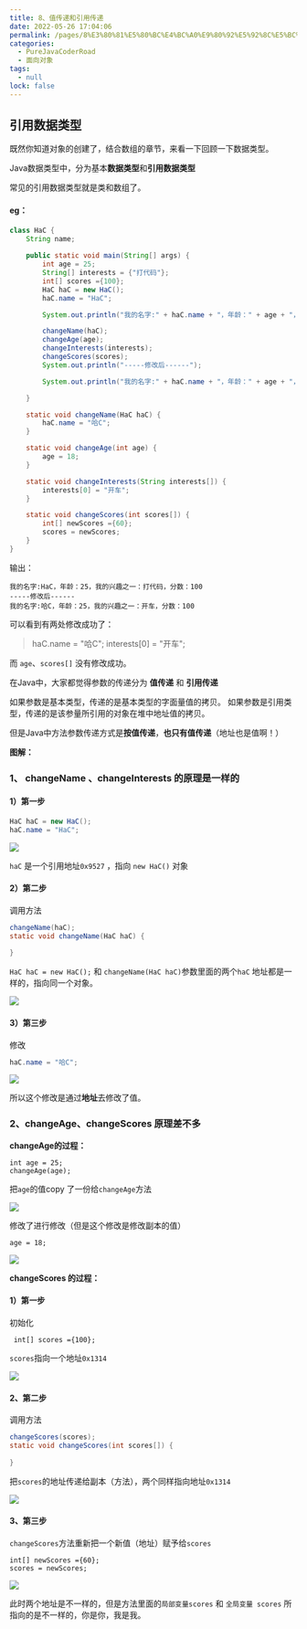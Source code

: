 ```yaml
---
title: 8、值传递和引用传递
date: 2022-05-26 17:04:06
permalink: /pages/8%E3%80%81%E5%80%BC%E4%BC%A0%E9%80%92%E5%92%8C%E5%BC%95%E7%94%A8%E4%BC%A0%E9%80%92
categories: 
  - PureJavaCoderRoad
  - 面向对象
tags: 
  - null
lock: false
---
```

## 引用数据类型

既然你知道对象的创建了，结合数组的章节，来看一下回顾一下数据类型。

Java数据类型中，分为基本**数据类型**和**引用数据类型**

常见的引用数据类型就是类和数组了。

#### eg：

```java
class HaC {
    String name;
    
    public static void main(String[] args) {
        int age = 25;
        String[] interests = {"打代码"};
        int[] scores ={100};
        HaC haC = new HaC();
        haC.name = "HaC";

        System.out.println("我的名字:" + haC.name + "，年龄：" + age + "，我的兴趣之一：" + interests[0] + "，分数：" + scores[0]);

        changeName(haC);
        changeAge(age);
        changeInterests(interests);
        changeScores(scores);
        System.out.println("-----修改后------");

        System.out.println("我的名字:" + haC.name + "，年龄：" + age + "，我的兴趣之一：" + interests[0] + "，分数：" + scores[0]);

    }

    static void changeName(HaC haC) {
        haC.name = "哈C";
    }

    static void changeAge(int age) {
        age = 18;
    }

    static void changeInterests(String interests[]) {
        interests[0] = "开车";
    }

    static void changeScores(int scores[]) {
        int[] newScores ={60};
        scores = newScores;
    }
}
```

输出：

```
我的名字:HaC，年龄：25，我的兴趣之一：打代码，分数：100
-----修改后------
我的名字:哈C，年龄：25，我的兴趣之一：开车，分数：100
```



可以看到有两处修改成功了：

> haC.name = "哈C";
> interests[0] = "开车";

而 `age`、`scores[]` 没有修改成功。



在Java中，大家都觉得参数的传递分为 **值传递** 和 **引用传递**

如果参数是基本类型，传递的是基本类型的字面量值的拷贝。
如果参数是引用类型，传递的是该参量所引用的对象在堆中地址值的拷贝。

但是Java中方法参数传递方式是**按值传递**，**也只有值传递**（地址也是值啊！）

**图解：**

### 1、 changeName 、changeInterests 的原理是一样的

#### 1）第一步

```java
HaC haC = new HaC();
haC.name = "HaC";
```

 ![](https://blog-1253198264.cos.ap-guangzhou.myqcloud.com/image-20210114113640393.png)

`haC`  是一个引用地址`0x9527` ，指向 `new HaC()` 对象

#### 2）第二步

调用方法

```java
changeName(haC);
static void changeName(HaC haC) {
       
}
```

`HaC haC = new HaC();` 和 `changeName(HaC haC)`参数里面的两个`haC`  地址都是一样的，指向同一个对象。

 ![](https://blog-1253198264.cos.ap-guangzhou.myqcloud.com/image-20210114113625708.png)

#### 3）第三步

修改

```java
haC.name = "哈C";
```

 ![](https://blog-1253198264.cos.ap-guangzhou.myqcloud.com/%E5%80%BC%E4%BC%A0%E9%80%923-1610595342731.png)



所以这个修改是通过**地址**去修改了值。



### 2、changeAge、changeScores 原理差不多

**changeAge的过程：**

```
int age = 25;
changeAge(age);
```

把`age`的值copy 了一份给`changeAge`方法



 ![](https://blog-1253198264.cos.ap-guangzhou.myqcloud.com/image-20210115123544141.png)

修改了进行修改（但是这个修改是修改副本的值）

```
age = 18;
```

 ![](https://blog-1253198264.cos.ap-guangzhou.myqcloud.com/image-2021011512304995811.png)

**changeScores 的过程：**

#### 1）第一步

初始化

```
 int[] scores ={100};
```

`scores`指向一个地址`0x1314`

![](https://blog-1253198264.cos.ap-guangzhou.myqcloud.com/image-20210114122616364.png)

#### 2、第二步

调用方法

```java
changeScores(scores);
static void changeScores(int scores[]) {
	
}
```

把`scores`的地址传递给副本（方法），两个同样指向地址`0x1314`

![](https://blog-1253198264.cos.ap-guangzhou.myqcloud.com/image-20210114122802858.png)

#### 3、第三步

`changeScores`方法重新把一个新值（地址）赋予给`scores`

```
int[] newScores ={60};
scores = newScores;
```

![](https://blog-1253198264.cos.ap-guangzhou.myqcloud.com/image-20210114122956644.png)



此时两个地址是不一样的，但是方法里面的`局部变量scores` 和 `全局变量 scores` 所指向的是不一样的，你是你，我是我。